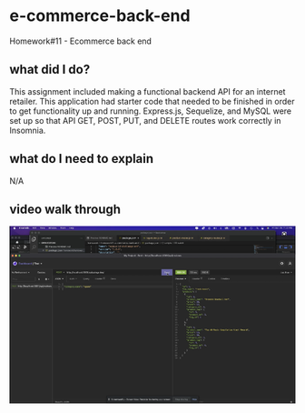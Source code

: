 # e-commerce-back-end

Homework#11 - Ecommerce back end

## what did I do?

This assignment included making a functional backend API for an internet retailer. This application had starter code that needed to be finished in order to get functionality up and running. Express.js, Sequelize, and MySQL were set up so that API GET, POST, PUT, and DELETE routes work correctly in Insomnia.

## what do I need to explain

N/A

## video walk through

[![A video thumbnail representing a walk-thru video showcasing this application.](./assets/ecom-back-end-thumb.png)](https://drive.google.com/file/d/1S6Fylr3gmjEz3Qth3IbGlo5TMDutb0WR/view)
